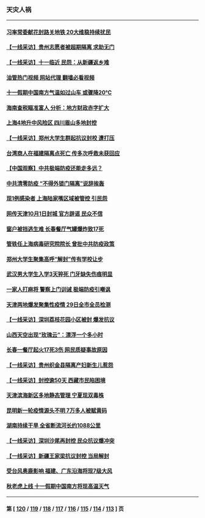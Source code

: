 ### 天灾人祸
---
#### [习率常委献花封路关地铁 20大维稳持续扰民](../../pages/ncid280/n13836130.md?10010445) 
#### [【一线采访】贵州志愿者被超期隔离 求助无门](../../pages/ncid280/n13836203.md?10010445) 
#### [【一线采访】十一临近 民怨：从新疆返乡难](../../pages/ncid280/n13836124.md?10010445) 
#### [油管热门视频 网站代理 翻墙必看视频](http://209.222.30.114:81/youtube.html?10010445)
#### [十一假期中国南方气温如过山车 或骤降20℃](../../pages/ncid280/n13835824.md?10010445) 
#### [海南查税瞄准富人 分析：地方财政赤字扩大](../../pages/ncid280/n13835957.md?10010445) 
#### [上海4地升中风险区 四川眉山多地封控](../../pages/ncid280/n13835767.md?10010445) 
#### [【一线采访】郑州大学生群起抗议封校 遭打压](../../pages/ncid280/n13835520.md?10010445) 
#### [台湾商人在福建隔离点死亡 传多次呼救未获回应](../../pages/ncid280/n13835622.md?10010445) 
#### [【中国观察】中共极端防疫还能走多远？](../../pages/ncid280/n13835529.md?10010445) 
#### [中共清零防疫 “不得外锁门隔离”说辞挨轰](../../pages/ncid280/n13835291.md?10010445) 
#### [现1例感染者 上海陆家嘴区域被管控 引民怨](../../pages/ncid280/n13835313.md?10010445) 
#### [网传天津10月1日封城 官方辟谣 民众不信](../../pages/ncid280/n13835014.md?10010445) 
#### [窗户被挡逃生难 长春餐厅气罐爆炸致17死](../../pages/ncid280/n13834910.md?10010445) 
#### [管轶任上海病毒研究院院长 曾批中共防疫政策](../../pages/ncid280/n13834896.md?10010445) 
#### [郑州大学生聚集高呼“解封”传有学校让步](../../pages/ncid280/n13834753.md?10010445) 
#### [武汉男大学生入学3天猝死 门牙缺失伤痕明显](../../pages/ncid280/n13834441.md?10010445) 
#### [一家人打麻将 警察上门训诫 极端防疫引嘲讽](../../pages/ncid280/n13834455.md?10010445) 
#### [天津两地爆发聚集性疫情 29日全市全员检测](../../pages/ncid280/n13834524.md?10010445) 
#### [【一线采访】深圳荔枝花园小区被封 爆发抗议](../../pages/ncid280/n13834469.md?10010445) 
#### [山西天空出现“玫瑰云”：漂浮一个多小时](../../pages/ncid280/n13834482.md?10010445) 
#### [长春一餐厅起火17死3伤 网民质疑事故原因](../../pages/ncid280/n13834400.md?10010445) 
#### [【一线采访】贵州织金县隔离产妇新生儿惹怨](../../pages/ncid280/n13833706.md?10010445) 
#### [【一线采访】封控逾50天 西藏市民陷困境](../../pages/ncid280/n13833674.md?10010445) 
#### [天津滨海新区多地静态管理 宁夏现双毒株](../../pages/ncid280/n13833419.md?10010445) 
#### [昆明新一轮疫情源头不明 7万多人被赋黄码](../../pages/ncid280/n13833743.md?10010445) 
#### [湖南持续干旱 全省断流河长约1088公里](../../pages/ncid280/n13833363.md?10010445) 
#### [【一线采访】深圳沙尾再封控 民众抗议爆冲突](../../pages/ncid280/n13833087.md?10010445) 
#### [【一线采访】新疆王家梁抗议封控 当局解封](../../pages/ncid280/n13832937.md?10010445) 
#### [受台风奥鹿影响 福建、广东沿海将现7级大风](../../pages/ncid280/n13832858.md?10010445) 
#### [秋老虎上线 十一假期中国南方将现高温天气](../../pages/ncid280/n13832749.md?10010445) 

---
#### 第 [ [120](./120.md?10010445) / [119](./119.md?10010445) / [118](./118.md?10010445) / [117](./117.md?10010445) / [116](./116.md?10010445) / [115](./115.md?10010445) / [114](./114.md?10010445) / [113](./113.md?10010445) ] 页
